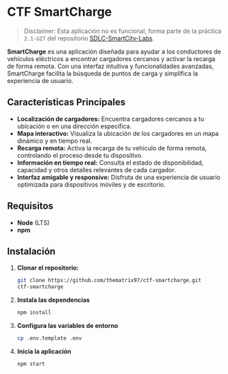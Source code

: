 # CTF SmartCharge

> Disclaimer: Esta aplicación no es funcional, forma parte de la práctica `2.1-GIT` del repositorio [SDLC-SmartCity-Labs](https://github.com/TheMatrix97/SDLC-SmartCity-Labs).

**SmartCharge** es una aplicación diseñada para ayudar a los conductores de vehículos eléctricos a encontrar cargadores cercanos y activar la recarga de forma remota. Con una interfaz intuitiva y funcionalidades avanzadas, SmartCharge facilita la búsqueda de puntos de carga y simplifica la experiencia de usuario.

## Características Principales

- **Localización de cargadores:** Encuentra cargadores cercanos a tu ubicación o en una dirección específica.
- **Mapa interactivo:** Visualiza la ubicación de los cargadores en un mapa dinámico y en tiempo real.
- **Recarga remota:** Activa la recarga de tu vehículo de forma remota, controlando el proceso desde tu dispositivo.
- **Información en tiempo real:** Consulta el estado de disponibilidad, capacidad y otros detalles relevantes de cada cargador.
- **Interfaz amigable y responsive:** Disfruta de una experiencia de usuario optimizada para dispositivos móviles y de escritorio.

## Requisitos

- **Node** (LTS)
- **npm**

## Instalación

1. **Clonar el repositorio:**

    ```bash
    git clone https://github.com/thematrix97/ctf-smartcharge.git
    ctf-smartcharge
    ```
2. **Instala las dependencias**

    ```bash
    npm install
    ```
3. **Configura las variables de entorno**

    ```bash
    cp .env.template .env
    ```
3. **Inicia la aplicación**
    
    ```bash
    npm start
    ```